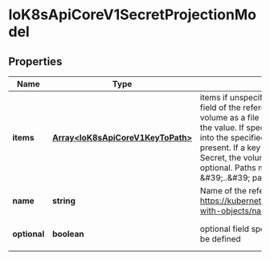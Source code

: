 # IoK8sApiCoreV1SecretProjectionModel

## Properties

Name | Type | Description | Notes
------------ | ------------- | ------------- | -------------
**items** | [**Array&lt;IoK8sApiCoreV1KeyToPath&gt;**](IoK8sApiCoreV1KeyToPath.md) | items if unspecified, each key-value pair in the Data field of the referenced Secret will be projected into the volume as a file whose name is the key and content is the value. If specified, the listed keys will be projected into the specified paths, and unlisted keys will not be present. If a key is specified which is not present in the Secret, the volume setup will error unless it is marked optional. Paths must be relative and may not contain the \&#39;..\&#39; path or start with \&#39;..\&#39;. | [optional] [default to undefined]
**name** | **string** | Name of the referent. More info: https://kubernetes.io/docs/concepts/overview/working-with-objects/names/#names | [optional] [default to undefined]
**optional** | **boolean** | optional field specify whether the Secret or its key must be defined | [optional] [default to undefined]


